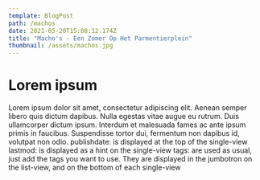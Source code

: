 ```yaml
---
template: BlogPost
path: /machos
date: 2021-05-20T15:08:12.174Z
title: "Macho's - Een Zomer Op Het Parmentierplein"
thumbnail: /assets/machos.jpg
---
```

# Lorem ipsum
Lorem ipsum dolor sit amet, consectetur adipiscing elit. Aenean semper libero quis dictum dapibus. Nulla egestas vitae augue eu rutrum. Duis ullamcorper dictum ipsum. Interdum et malesuada fames ac ante ipsum primis in faucibus. Suspendisse tortor dui, fermentum non dapibus id, volutpat non odio.
publishdate: is displayed at the top of the single-view
lastmod: is displayed as a hint on the single-view
tags: are used as usual, just add the tags you want to use. They are displayed in the jumbotron on the list-view, and on the bottom of each single-view
